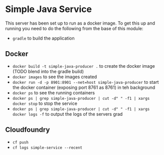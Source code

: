 # Simple Java Service
This server has been set up to run as a docker image.  To get this up and running you need to do the following from the base of this module:
 - `gradle` to build the application
 
## Docker
 - `docker build -t simple-java-producer .` to create the docker image (TODO blend into the gradle build)
 - `docker images` to see the images created
 - `docker run -d -p 8901:8901 --net=host simple-java-producer` to start the docker container (exposing port 8761 as 8761) in teh background
 - `docker ps` to see the running containers
 - `docker ps | grep simple-java-producer | cut -d" " -f1 | xargs docker stop` to stop the service
 - `docker ps | grep simple-java-producer | cut -d" " -f1 | xargs docker logs -f` to output the logs of the servers 
grad

## Cloudfoundry

* `cf push`
* `cf logs simple-service --recent`